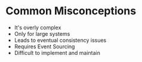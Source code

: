 # Common Misconceptions

<v-clicks>

- It's overly complex
- Only for large systems
- Leads to eventual consistency issues
- Requires Event Sourcing
- Difficult to implement and maintain

</v-clicks>